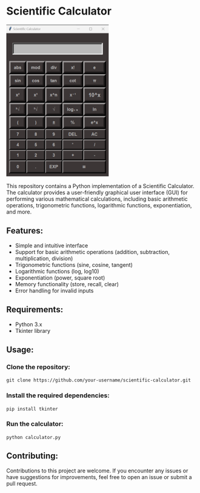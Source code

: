 <h1 align="left">Scientific Calculator</h1>


<img src="Images/Calc_img.png" alt="Calculator" width="270" height="400" style="margin-right: 40px;">



This repository contains a Python implementation of a Scientific Calculator. The calculator provides a user-friendly graphical user interface (GUI) for performing various mathematical calculations, including basic arithmetic operations, trigonometric functions, logarithmic functions, exponentiation, and more.

## Features:

- Simple and intuitive interface
- Support for basic arithmetic operations (addition, subtraction, multiplication, division)
- Trigonometric functions (sine, cosine, tangent)
- Logarithmic functions (log, log10)
- Exponentiation (power, square root)
- Memory functionality (store, recall, clear)
- Error handling for invalid inputs

## Requirements:

- Python 3.x
- Tkinter library

## Usage:

### Clone the repository:

```shell
git clone https://github.com/your-username/scientific-calculator.git
```

### Install the required dependencies:

```shell
pip install tkinter
```

### Run the calculator:

```shell
python calculator.py
```

## Contributing:

Contributions to this project are welcome. If you encounter any issues or have suggestions for improvements, feel free to open an issue or submit a pull request.
